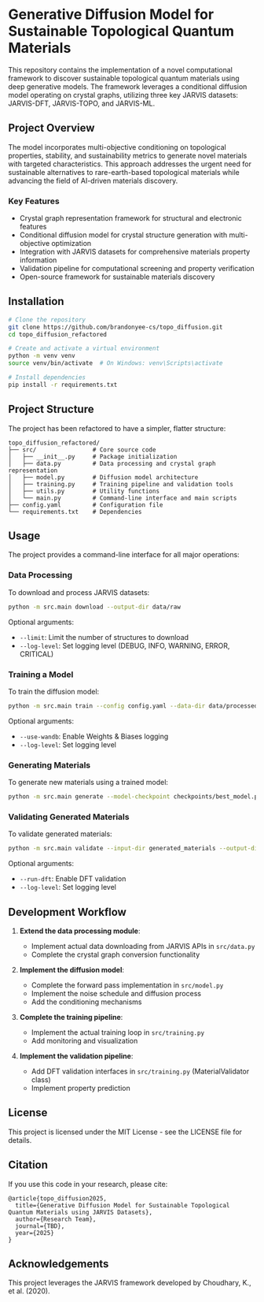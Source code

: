 # Generative Diffusion Model for Sustainable Topological Quantum Materials

This repository contains the implementation of a novel computational framework to discover sustainable topological quantum materials using deep generative models. The framework leverages a conditional diffusion model operating on crystal graphs, utilizing three key JARVIS datasets: JARVIS-DFT, JARVIS-TOPO, and JARVIS-ML.

## Project Overview

The model incorporates multi-objective conditioning on topological properties, stability, and sustainability metrics to generate novel materials with targeted characteristics. This approach addresses the urgent need for sustainable alternatives to rare-earth-based topological materials while advancing the field of AI-driven materials discovery.

### Key Features

- Crystal graph representation framework for structural and electronic features
- Conditional diffusion model for crystal structure generation with multi-objective optimization
- Integration with JARVIS datasets for comprehensive materials property information
- Validation pipeline for computational screening and property verification
- Open-source framework for sustainable materials discovery

## Installation

```bash
# Clone the repository
git clone https://github.com/brandonyee-cs/topo_diffusion.git
cd topo_diffusion_refactored

# Create and activate a virtual environment
python -m venv venv
source venv/bin/activate  # On Windows: venv\Scripts\activate

# Install dependencies
pip install -r requirements.txt
```

## Project Structure

The project has been refactored to have a simpler, flatter structure:

```
topo_diffusion_refactored/
├── src/                # Core source code
│   ├── __init__.py     # Package initialization
│   ├── data.py         # Data processing and crystal graph representation
│   ├── model.py        # Diffusion model architecture
│   ├── training.py     # Training pipeline and validation tools
│   ├── utils.py        # Utility functions
│   └── main.py         # Command-line interface and main scripts
├── config.yaml         # Configuration file
└── requirements.txt    # Dependencies
```

## Usage

The project provides a command-line interface for all major operations:

### Data Processing

To download and process JARVIS datasets:

```bash
python -m src.main download --output-dir data/raw
```

Optional arguments:
- `--limit`: Limit the number of structures to download
- `--log-level`: Set logging level (DEBUG, INFO, WARNING, ERROR, CRITICAL)

### Training a Model

To train the diffusion model:

```bash
python -m src.main train --config config.yaml --data-dir data/processed --checkpoint-dir checkpoints
```

Optional arguments:
- `--use-wandb`: Enable Weights & Biases logging
- `--log-level`: Set logging level

### Generating Materials

To generate new materials using a trained model:

```bash
python -m src.main generate --model-checkpoint checkpoints/best_model.pt --num-samples 10 --output-dir generated_materials
```

### Validating Generated Materials

To validate generated materials:

```bash
python -m src.main validate --input-dir generated_materials --output-dir validation_results
```

Optional arguments:
- `--run-dft`: Enable DFT validation
- `--log-level`: Set logging level

## Development Workflow

1. **Extend the data processing module**:
   - Implement actual data downloading from JARVIS APIs in `src/data.py`
   - Complete the crystal graph conversion functionality

2. **Implement the diffusion model**:
   - Complete the forward pass implementation in `src/model.py`
   - Implement the noise schedule and diffusion process
   - Add the conditioning mechanisms

3. **Complete the training pipeline**:
   - Implement the actual training loop in `src/training.py`
   - Add monitoring and visualization

4. **Implement the validation pipeline**:
   - Add DFT validation interfaces in `src/training.py` (MaterialValidator class)
   - Implement property prediction

## License

This project is licensed under the MIT License - see the LICENSE file for details.

## Citation

If you use this code in your research, please cite:

```
@article{topo_diffusion2025,
  title={Generative Diffusion Model for Sustainable Topological Quantum Materials using JARVIS Datasets},
  author={Research Team},
  journal={TBD},
  year={2025}
}
```

## Acknowledgements

This project leverages the JARVIS framework developed by Choudhary, K., et al. (2020).
